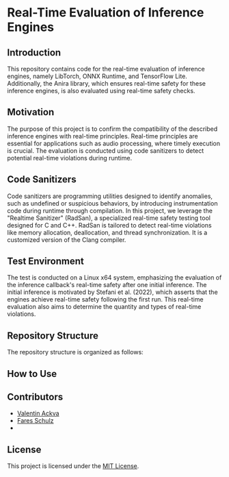 # Real-Time Evaluation of Inference Engines

## Introduction
This repository contains code for the real-time evaluation of inference engines, namely LibTorch, ONNX Runtime, and TensorFlow Lite. Additionally, the Anira library, which ensures real-time safety for these inference engines, is also evaluated using real-time safety checks.

## Motivation
The purpose of this project is to confirm the compatibility of the described inference engines with real-time principles. Real-time principles are essential for applications such as audio processing, where timely execution is crucial. The evaluation is conducted using code sanitizers to detect potential real-time violations during runtime.

## Code Sanitizers
Code sanitizers are programming utilities designed to identify anomalies, such as undefined or suspicious behaviors, by introducing instrumentation code during runtime through compilation. In this project, we leverage the "Realtime Sanitizer" (RadSan), a specialized real-time safety testing tool designed for C and C++. RadSan is tailored to detect real-time violations like memory allocation, deallocation, and thread synchronization. It is a customized version of the Clang compiler.

## Test Environment
The test is conducted on a Linux x64 system, emphasizing the evaluation of the inference callback's real-time safety after one initial inference. The initial inference is motivated by Stefani et al. (2022), which asserts that the engines achieve real-time safety following the first run. This real-time evaluation also aims to determine the quantity and types of real-time violations.

## Repository Structure
The repository structure is organized as follows:


## How to Use

## Contributors
- [Valentin Ackva](https://github.com/vackva)
- [Fares Schulz](https://github.com/faressc)
- 
## License
This project is licensed under the [MIT License](LICENSE).

